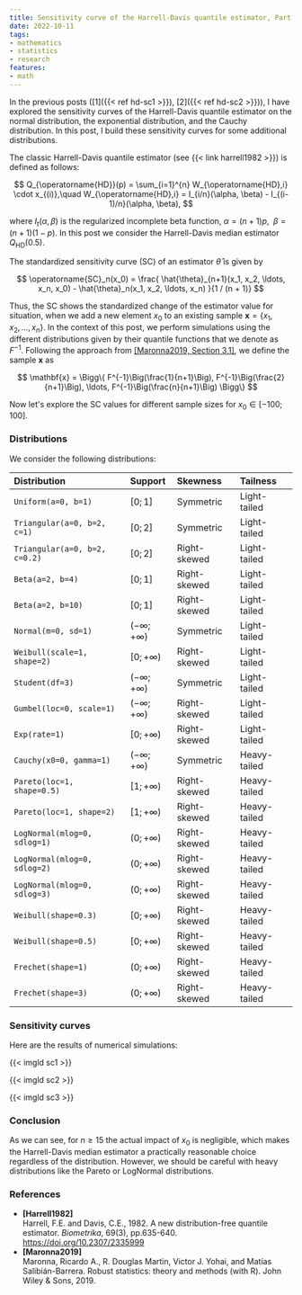 ```yaml
---
title: Sensitivity curve of the Harrell-Davis quantile estimator, Part 3
date: 2022-10-11
tags:
- mathematics
- statistics
- research
features:
- math
---
```


In the previous posts ([1]({{< ref hd-sc1 >}}), [2]({{< ref hd-sc2 >}})), I have explored the sensitivity curves of
  the Harrell-Davis quantile estimator on
  the normal distribution, the exponential distribution, and the Cauchy distribution.
In this post, I build these sensitivity curves for some additional distributions.

<!--more-->

The classic Harrell-Davis quantile estimator (see {{< link harrell1982 >}}) is defined as follows:

$$
Q_{\operatorname{HD}}(p) = \sum_{i=1}^{n} W_{\operatorname{HD},i} \cdot x_{(i)},\quad
W_{\operatorname{HD},i} = I_{i/n}(\alpha, \beta) - I_{(i-1)/n}(\alpha, \beta),
$$

  where $I_t(\alpha, \beta)$ is the regularized incomplete beta function,
  $\alpha = (n+1)p$, $\;\beta = (n+1)(1-p)$.
In this post we consider the Harrell-Davis median estimator $Q_{\operatorname{HD}}(0.5)$.

The standardized sensitivity curve (SC) of an estimator $\hat{\theta}$ is given by

$$
\operatorname{SC}_n(x_0) = \frac{
  \hat{\theta}_{n+1}(x_1, x_2, \ldots, x_n, x_0) - \hat{\theta}_n(x_1, x_2, \ldots, x_n)
}{1 / (n + 1)}
$$

Thus, the SC shows the standardized change of the estimator value for situation,
  when we add a new element $x_0$ to an existing sample $\mathbf{x} = \{ x_1, x_2, \ldots, x_n \}$.
In the context of this post, we perform simulations using the different distributions
  given by their quantile functions that we denote as $F^{-1}$.
Following the approach from [[Maronna2019, Section 3.1]](#Maronna2019),
  we define the sample $\mathbf{x}$ as

$$
\mathbf{x} = \Bigg\{
  F^{-1}\Big(\frac{1}{n+1}\Big),
  F^{-1}\Big(\frac{2}{n+1}\Big),
  \ldots,
  F^{-1}\Big(\frac{n}{n+1}\Big)
\Bigg\}
$$

Now let's explore the SC values for different sample sizes for $x_0 \in [-100; 100]$.

### Distributions

We consider the following distributions:

| Distribution                  | Support             | Skewness     | Tailness     |
|:------------------------------|:--------------------|:-------------|:-------------|
| `Uniform(a=0, b=1)`           | $[0;1]$             | Symmetric    | Light-tailed |
| `Triangular(a=0, b=2, c=1)`   | $[0;2]$             | Symmetric    | Light-tailed |
| `Triangular(a=0, b=2, c=0.2)` | $[0;2]$             | Right-skewed | Light-tailed |
| `Beta(a=2, b=4)`              | $[0;1]$             | Right-skewed | Light-tailed |
| `Beta(a=2, b=10)`             | $[0;1]$             | Right-skewed | Light-tailed |
| `Normal(m=0, sd=1)`           | $(-\infty;+\infty)$ | Symmetric    | Light-tailed |
| `Weibull(scale=1, shape=2)`   | $[0;+\infty)$       | Right-skewed | Light-tailed |
| `Student(df=3)`               | $(-\infty;+\infty)$ | Symmetric    | Light-tailed |
| `Gumbel(loc=0, scale=1)`      | $(-\infty;+\infty)$ | Right-skewed | Light-tailed |
| `Exp(rate=1)`                 | $[0;+\infty)$       | Right-skewed | Light-tailed |
| `Cauchy(x0=0, gamma=1)`       | $(-\infty;+\infty)$ | Symmetric    | Heavy-tailed |
| `Pareto(loc=1, shape=0.5)`    | $[1;+\infty)$       | Right-skewed | Heavy-tailed |
| `Pareto(loc=1, shape=2)`      | $[1;+\infty)$       | Right-skewed | Heavy-tailed |
| `LogNormal(mlog=0, sdlog=1)`  | $(0;+\infty)$       | Right-skewed | Heavy-tailed |
| `LogNormal(mlog=0, sdlog=2)`  | $(0;+\infty)$       | Right-skewed | Heavy-tailed |
| `LogNormal(mlog=0, sdlog=3)`  | $(0;+\infty)$       | Right-skewed | Heavy-tailed |
| `Weibull(shape=0.3)`          | $[0;+\infty)$       | Right-skewed | Heavy-tailed |
| `Weibull(shape=0.5)`          | $[0;+\infty)$       | Right-skewed | Heavy-tailed |
| `Frechet(shape=1)`            | $(0;+\infty)$       | Right-skewed | Heavy-tailed |
| `Frechet(shape=3)`            | $(0;+\infty)$       | Right-skewed | Heavy-tailed |

### Sensitivity curves

Here are the results of numerical simulations:

{{< imgld sc1 >}}

{{< imgld sc2 >}}

{{< imgld sc3 >}}

### Conclusion

As we can see, for $n \geq 15$ the actual impact of $x_0$ is negligible,
  which makes the Harrell-Davis median estimator a practically reasonable choice
  regardless of the distribution.
However, we should be careful with heavy distributions like the Pareto or LogNormal distributions.

### References

* <b id=Harrell1982>[Harrell1982]</b>  
  Harrell, F.E. and Davis, C.E., 1982. A new distribution-free quantile estimator.
  *Biometrika*, 69(3), pp.635-640.  
  https://doi.org/10.2307/2335999
* <b id="Maronna2019">[Maronna2019]</b>  
  Maronna, Ricardo A., R. Douglas Martin, Victor J. Yohai, and Matías Salibián-Barrera.
  Robust statistics: theory and methods (with R). John Wiley & Sons, 2019.